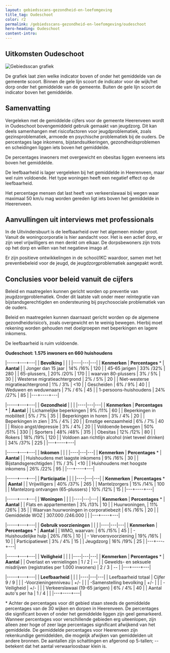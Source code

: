 ```yaml
---
layout: gebiedsscans-gezondheid-en-leefomgeving
title_tag: Oudeschoot
color: r2
permalink: /gebiedsscans-gezondheid-en-leefomgeving/oudeschoot
hero-heading: Oudeschoot
content-intro:
---
```

## Uitkomsten Oudeschoot

![Gebiedsscan grafiek](/uploads/Grafieken_Gebiedsscans_Dorpen-19.png)

De grafiek laat zien welke indicator boven of onder het gemiddelde van de gemeente scoort. Binnen de gele lijn scoort de indicator voor de wijk/het dorp onder het gemiddelde van de gemeente. Buiten de gele lijn scoort de indicator boven het gemiddelde.

## Samenvatting
Vergeleken met de gemiddelde cijfers voor de gemeente Heerenveen wordt in Oudeschoot bovengemiddeld gebruik gemaakt van jeugdzorg. Dit kan deels samenhangen met risicofactoren voor jeugdproblematiek, zoals gezinsproblematiek, armoede en psychische problematiek bij de ouders. De percentages lage inkomens, bijstandsuitkeringen, gezondheidsproblemen en scheidingen liggen iets boven het gemiddelde.

De percentages inwoners met overgewicht en obesitas  liggen eveneens iets boven het gemiddelde.

De leefbaarheid is lager vergeleken bij het gemiddelde in Heerenveen, maar wel ruim voldoende. Het type woningen heeft een negatief effect op de leefbaarheid.

Het percentage mensen dat last heeft van verkeerslawaai bij wegen waar maximaal 50 km/u mag worden gereden ligt iets boven het gemiddelde in Heerenveen.

## Aanvullingen uit interviews met professionals
In de Uitvindersbuurt is de leefbaarheid over het algemeen minder groot. Vanuit de woningcorporatie is hier aandacht voor. Het is een actief dorp, er zijn veel vrijwilligers en men denkt om elkaar. De dorpsbewoners zijn trots op het dorp en willen van het negatieve imago af.

Er zijn positieve ontwikkelingen in de school/IKC waardoor, samen met het preventiebeleid voor de jeugd, de jeugdzorgproblematiek aangepakt wordt.

## Conclusies voor beleid vanuit de cijfers
Beleid en maatregelen kunnen gericht worden op preventie van jeugdzorgproblematiek. Onder dit laatste valt onder meer reïntegratie van bijstandsgerechtigden en ondersteuning bij psychosociale problematiek van de ouders.

Beleid en maatregelen kunnen daarnaast gericht worden op de algemene gezondheidsrisico’s, zoals overgewicht en te weinig bewegen. Hierbij moet rekening worden gehouden met doelgroepen met beperkingen en lagere inkomens.

De leefbaarheid is ruim voldoende.

**Oudeschoot: 1.575 inwoners en 660 huishoudens**

|-----+---+---|
|  **Bevolking**  |  |    |
|----|---|---|
| **Kenmerken**  | **Percentages** * | **Aantal** |
| Jonger dan 15 jaar                                  | 14% /16% | 120 |
| 45-65 jarigen                                       | 33% /32% | 280 |
| 65-plussers,                                        | 20% /20% | 170 |
| waarvan 80-plussers                                 | 3% / 5% | 30 |
| Westerse migratieachtergrond                        | 2% / 5% | 20 |
| Niet-westerse migratieachtergrond                   | 1% / 3% | <10 |
| Gescheiden                                          | 6% / 9% | 40 |
| Weduwen en weduwnaars                               | 7% / 6% | 45 |
| 1-persoons-huishoudens                              | 24% /27%  | 85 |
|---+----+---|

|-----+---+---|
| **Gezondheid** |     |     |
|----|---|---|
| **Kenmerken** | **Percentages** * | **Aantal** |
| Lichamelijke beperkingen                            |  9% /11%    |  60   |
| Beperkingen in mobiliteit                           |  5% / 7%   |  35   |
| Beperkingen in horen                                |  3% / 4%   |  20   |
| Beperkingen in zien                                 |  3% / 4%   |  20   |
| Ernstige eenzaamheid                                |  6% / 7%   |  40   |
| Risico angst/depressie                              |  3% / 4%   |  20   |
| Voldoende bewegen                                   |  50% /51%   |  330   |
| Sporters                                            |  48% /48%   |  315   |
| Obesitas                                            |  12% /12%   |  80   |
| Rokers                                              |  18% /19%   |  120   |
| Voldoen aan richtlijn alcohol (niet teveel drinken) |  34% /37%   |  225   |
|---+----+---|

|-----+---+---|
| **Inkomen** |     |     |
|----|---|---|
| **Kenmerken**    | **Percentages** * | **Aantal** |
| Huishoudens met laagste inkomens                    |  9% /16%      |   30      |
| Bijstandsgerechtigden                               |  1% / 3%      |   <10      |
| Huishoudens met hoogste inkomens                    |  26% /22%      |   95      |
|---+----+---|

|-----+---+---|
| **Participatie** |     |     |
|----|---|---|
| **Kenmerken**  | **Percentages** * | **Aantal** |
| Vrijwilligers                                       |  40% /37%      |   265      |
| Mantelzorgers                                       |  15% /14%      |   100      |
| Mantelzorg ontvangen (65-plussers)                  |  10% /12%     |   15      |
|---+----+---|

|-----+---+---|
| **Woningen** |     |     |
|----|---|---|
| **Kenmerken** | **Percentages** * | **Aantal** |
| Flats en appartementen                              | 3% /13%  |  10 |
| Huurwoningen,                                       | 11% /26% |  35 |
| Waarvan huurwoningen in corporatiebezit             | 6% /16% |  20 |
| Gemiddelde WOZ                                      | 307.000 /246.000 |      |
|---+----+---|

|-----+---+---|
| **Gebruik voorzieningen** |     |     |
|----|---|---|
| **Kenmerken** | **Percentages** * | **Aantal** |
| WMO, waarvan:                                       | 6% /15% | 45 |
| - Huishoudelijke hulp                                 | 26% /16% | 10 |
| - Vervoersvoorziening                                 | 19% /16% | 10 |
| Participatiewet                                     | 3% / 4% | 15 |
| Jeugdzorg                                           | 16% /19%  | 25 |
|---+----+---|

|-----+---+---|
| **Veiligheid** |     |     |
|----|---|---|
| **Kenmerken** | **Percentages** * | **Aantal** |
| Overlast en vernielingen                                           | 1 / 2 | -- |
| Gewelds- en seksuele misdrijven (registraties per 1.000 inwoners)  | 2 / 3 | -- |
|---+----+---|

|-----+---+---|
| **Leefbaarheid** |     |     |
|----|---|---|
| Leefbaarheid totaal                                | Cijfer 9 / 9 |                     |
| -Voorzieningenniveau                               | +/- |                     |
| -Samenstelling bevolking                           | +/- |                     |
| -Veiligheid                                        | +/- |   |
| Verkeerslawaai (19-65 jarigen)                     | 6% / 4% |       40              |
| Aantal auto's per ha                               | 1 / 4 |                     |
|---+----+---|

\* Achter de percentages voor dit gebied staan steeds de gemiddelde percentages van de 30 wijken en dorpen in Heerenveen. De percentages die significant boven of onder het gemiddelde liggen zijn geel gemarkeerd. Wanneer percentages voor verschillende gebieden erg uiteenlopen, zijn alleen zeer hoge of zeer lage percentages significant afwijkend van het gemiddelde. De gemiddelde percentages voor Heerenveen zijn rekenkundige gemiddelden, die mogelijk afwijken van gemiddelden uit andere bronnen. De aantallen zijn schattingen en afgerond op 5-tallen; -- betekent dat het aantal verwaarloosbaar klein is.
